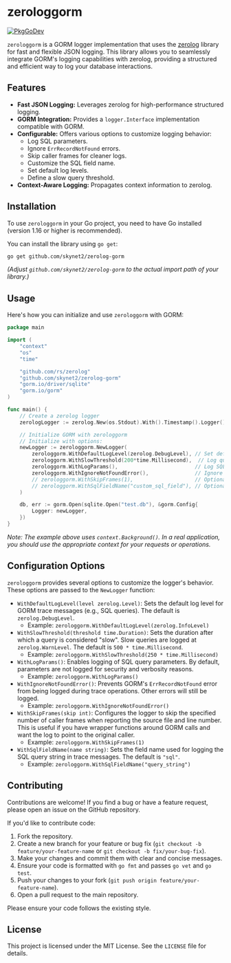 # zerologgorm

[![PkgGoDev](https://pkg.go.dev/badge/github.com/skynet2/zerolog-gorm)](https://pkg.go.dev/github.com/skynet2/zerolog-gorm?tab=doc)

`zerologgorm` is a GORM logger implementation that uses the [zerolog](https://github.com/rs/zerolog) library for fast and flexible JSON logging. This library allows you to seamlessly integrate GORM's logging capabilities with zerolog, providing a structured and efficient way to log your database interactions.

## Features

*   **Fast JSON Logging:** Leverages zerolog for high-performance structured logging.
*   **GORM Integration:** Provides a `logger.Interface` implementation compatible with GORM.
*   **Configurable:** Offers various options to customize logging behavior:
    *   Log SQL parameters.
    *   Ignore `ErrRecordNotFound` errors.
    *   Skip caller frames for cleaner logs.
    *   Customize the SQL field name.
    *   Set default log levels.
    *   Define a slow query threshold.
*   **Context-Aware Logging:** Propagates context information to zerolog.

## Installation

To use `zerologgorm` in your Go project, you need to have Go installed (version 1.16 or higher is recommended).

You can install the library using `go get`:

```bash
go get github.com/skynet2/zerolog-gorm
```
*(Adjust `github.com/skynet2/zerolog-gorm` to the actual import path of your library.)*

## Usage

Here's how you can initialize and use `zerologgorm` with GORM:

```go
package main

import (
	"context"
	"os"
	"time"

	"github.com/rs/zerolog"
	"github.com/skynet2/zerolog-gorm"
	"gorm.io/driver/sqlite"
	"gorm.io/gorm"
)

func main() {
	// Create a zerolog logger
	zerologLogger := zerolog.New(os.Stdout).With().Timestamp().Logger()

	// Initialize GORM with zerologgorm
	// Initialize with options:
	newLogger := zerologgorm.NewLogger(
		zerologgorm.WithDefaultLogLevel(zerolog.DebugLevel), // Set default log level for GORM traces
		zerologgorm.WithSlowThreshold(200*time.Millisecond),  // Log queries slower than 200ms as warnings
		zerologgorm.WithLogParams(),                         // Log SQL parameters
		zerologgorm.WithIgnoreNotFoundError(),               // Ignore ErrRecordNotFound
		// zerologgorm.WithSkipFrames(1),                    // Optional: Skip caller frames
		// zerologgorm.WithSqlFieldName("custom_sql_field"), // Optional: Custom SQL field name
	)

	db, err := gorm.Open(sqlite.Open("test.db"), &gorm.Config{
		Logger: newLogger,
	})
}
```
*Note: The example above uses `context.Background()`. In a real application, you should use the appropriate context for your requests or operations.*

## Configuration Options

`zerologgorm` provides several options to customize the logger's behavior. These options are passed to the `NewLogger` function:

*   `WithDefaultLogLevel(level zerolog.Level)`: Sets the default log level for GORM trace messages (e.g., SQL queries). The default is `zerolog.DebugLevel`.
    *   Example: `zerologgorm.WithDefaultLogLevel(zerolog.InfoLevel)`
*   `WithSlowThreshold(threshold time.Duration)`: Sets the duration after which a query is considered "slow". Slow queries are logged at `zerolog.WarnLevel`. The default is `500 * time.Millisecond`.
    *   Example: `zerologgorm.WithSlowThreshold(250 * time.Millisecond)`
*   `WithLogParams()`: Enables logging of SQL query parameters. By default, parameters are not logged for security and verbosity reasons.
    *   Example: `zerologgorm.WithLogParams()`
*   `WithIgnoreNotFoundError()`: Prevents GORM's `ErrRecordNotFound` error from being logged during trace operations. Other errors will still be logged.
    *   Example: `zerologgorm.WithIgnoreNotFoundError()`
*   `WithSkipFrames(skip int)`: Configures the logger to skip the specified number of caller frames when reporting the source file and line number. This is useful if you have wrapper functions around GORM calls and want the log to point to the original caller.
    *   Example: `zerologgorm.WithSkipFrames(1)`
*   `WithSqlFieldName(name string)`: Sets the field name used for logging the SQL query string in trace messages. The default is `"sql"`.
    *   Example: `zerologgorm.WithSqlFieldName("query_string")`

## Contributing

Contributions are welcome! If you find a bug or have a feature request, please open an issue on the GitHub repository.

If you'd like to contribute code:

1.  Fork the repository.
2.  Create a new branch for your feature or bug fix (`git checkout -b feature/your-feature-name` or `git checkout -b fix/your-bug-fix`).
3.  Make your changes and commit them with clear and concise messages.
4.  Ensure your code is formatted with `go fmt` and passes `go vet` and `go test`.
5.  Push your changes to your fork (`git push origin feature/your-feature-name`).
6.  Open a pull request to the main repository.

Please ensure your code follows the existing style.

## License

This project is licensed under the MIT License. See the `LICENSE` file for details.
